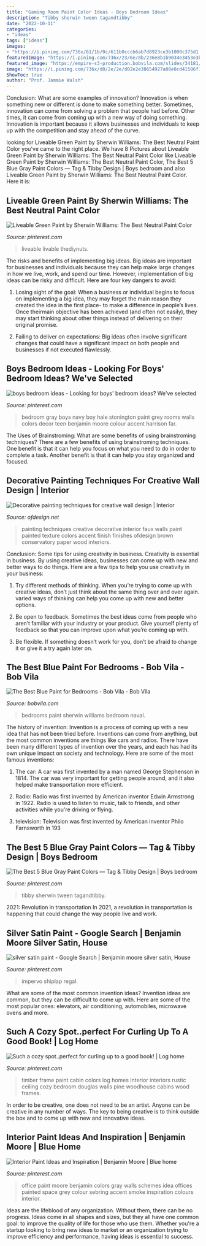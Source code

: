 ```yaml
---
title: "Gaming Room Paint Color Ideas - Boys Bedroom Ideas"
description: "Tibby sherwin tween tagandtibby"
date: "2022-10-11"
categories:
- "ideas"
tags: ["ideas"]
images:
- "https://i.pinimg.com/736x/61/1b/0c/611b0cccb6ab7d8923ce3b1000c375d1.jpg"
featuredImage: "https://i.pinimg.com/736x/23/6e/8b/236e8b1b9034e3453e3b56ce9a8efa0e.jpg"
featured_image: "https://empire-s3-production.bobvila.com/slides/34181/original/Sherwin_Williams_Naval_Bedroom.jpg?1570659217"
image: "https://i.pinimg.com/736x/d0/2e/2e/d02e2e38654927a08e0cd41506f3f42d.jpg"
ShowToc: true
author: "Prof. Jammie Walsh"
---
```



Conclusion: What are some examples of innovation?
Innovation is when something new or different is done to make something better. Sometimes, innovation can come from solving a problem that people had before. Other times, it can come from coming up with a new way of doing something. Innovation is important because it allows businesses and individuals to keep up with the competition and stay ahead of the curve.

	

		
looking for Liveable Green Paint by Sherwin Williams: The Best Neutral Paint Color you've came to the right place. We have 8 Pictures about Liveable Green Paint by Sherwin Williams: The Best Neutral Paint Color like Liveable Green Paint by Sherwin Williams: The Best Neutral Paint Color, The Best 5 Blue Gray Paint Colors — Tag &amp; Tibby Design | Boys bedroom and also Liveable Green Paint by Sherwin Williams: The Best Neutral Paint Color. Here it is:
		
    
## Liveable Green Paint By Sherwin Williams: The Best Neutral Paint Color

<img loading=lazy src="https://i.pinimg.com/736x/23/6e/8b/236e8b1b9034e3453e3b56ce9a8efa0e.jpg" onerror="this.onerror=null;this.src='https://tse2.mm.bing.net/th?id=OIP.SIDq2d1Isvj6wdNMZjziWQHaLL&amp;pid=15.1';" alt="Liveable Green Paint by Sherwin Williams: The Best Neutral Paint Color">

_Source: pinterest.com_

>liveable livable thediynuts. 

	

The risks and benefits of implementing big ideas.
Big ideas are important for businesses and individuals because they can help make large changes in how we live, work, and spend our time. However, implementation of big ideas can be risky and difficult. Here are four key dangers to avoid:
1. Losing sight of the goal: When a business or individual begins to focus on implementing a big idea, they may forget the main reason they created the idea in the first place- to make a difference in people’s lives. Once theirmain objective has been achieved (and often not easily), they may start thinking about other things instead of delivering on their original promise.

2. Failing to deliver on expectations: Big ideas often involve significant changes that could have a significant impact on both people and businesses if not executed flawlessly.

    
## Boys Bedroom Ideas - Looking For Boys&#039; Bedroom Ideas? We&#039;ve Selected

<img loading=lazy src="https://i.pinimg.com/736x/b2/57/67/b257678b8a8492efb420b1561b8c25f5--gray-boys-rooms-gray-living-rooms.jpg" onerror="this.onerror=null;this.src='https://tse4.mm.bing.net/th?id=OIP.t3wIb2SRN3arwPi4R5sd4wHaLE&amp;pid=15.1';" alt="boys bedroom ideas - Looking for boys&#039; bedroom ideas? We&#039;ve selected">

_Source: pinterest.com_

>bedroom gray boys navy boy hale stonington paint grey rooms walls colors decor teen benjamin moore colour accent harrison far. 

	

The Uses of Brainstroming: What are some benefits of using brainstroming techniques?
There are a few benefits of using brainstroming techniques. One benefit is that it can help you focus on what you need to do in order to complete a task. Another benefit is that it can help you stay organized and focused.

    
## Decorative Painting Techniques For Creative Wall Design | Interior

<img loading=lazy src="http://www.ofdesign.net/wp-content/uploads/files/2/5/0/decorative-painting-techniques-for-creative-wall-design-17-250.jpg" onerror="this.onerror=null;this.src='https://tse3.mm.bing.net/th?id=OIP.yQxLJ1GGwyUvOiPGEgW2cAHaNA&amp;pid=15.1';" alt="Decorative painting techniques for creative wall design | Interior">

_Source: ofdesign.net_

>painting techniques creative decorative interior faux walls paint painted texture colors accent finish finishes ofdesign brown conservatory paper wood interiors. 

	

Conclusion: Some tips for using creativity in business.
Creativity is essential in business. By using creative ideas, businesses can come up with new and better ways to do things. Here are a few tips to help you use creativity in your business:
1. Try different methods of thinking. When you’re trying to come up with creative ideas, don’t just think about the same thing over and over again. varied ways of thinking can help you come up with new and better options.

2. Be open to feedback. Sometimes the best ideas come from people who aren’t familiar with your industry or your product. Give yourself plenty of feedback so that you can improve upon what you’re coming up with.

3. Be flexible. If something doesn’t work for you, don’t be afraid to change it or give it a try again later on.

    
## The Best Blue Paint For Bedrooms - Bob Vila - Bob Vila

<img loading=lazy src="https://empire-s3-production.bobvila.com/slides/34181/original/Sherwin_Williams_Naval_Bedroom.jpg?1570659217" onerror="this.onerror=null;this.src='https://tse4.mm.bing.net/th?id=OIP.V5QnZh0LxgrWnS6IZp6UNgHaJ4&amp;pid=15.1';" alt="The Best Blue Paint for Bedrooms - Bob Vila - Bob Vila">

_Source: bobvila.com_

>bedrooms paint sherwin williams bedroom naval. 

	

The history of invention:
Invention is a process of coming up with a new idea that has not been tried before. Inventions can come from anything, but the most common inventions are things like cars and radios. There have been many different types of invention over the years, and each has had its own unique impact on society and technology. Here are some of the most famous inventions:
1) The car: A car was first invented by a man named George Stephenson in 1814. The car was very important for getting people around, and it also helped make transportation more efficient.

2) Radio: Radio was first invented by American inventor Edwin Armstrong in 1922. Radio is used to listen to music, talk to friends, and other activities while you're driving or flying.

3) television: Television was first invented by American inventor Philo Farnsworth in 193
    
## The Best 5 Blue Gray Paint Colors — Tag &amp; Tibby Design | Boys Bedroom

<img loading=lazy src="https://i.pinimg.com/736x/61/1b/0c/611b0cccb6ab7d8923ce3b1000c375d1.jpg" onerror="this.onerror=null;this.src='https://tse3.mm.bing.net/th?id=OIP.3elkXZHKBFTUWbnnpNPcvwHaKW&amp;pid=15.1';" alt="The Best 5 Blue Gray Paint Colors — Tag &amp; Tibby Design | Boys bedroom">

_Source: pinterest.com_

>tibby sherwin tween tagandtibby. 

	

2021: Revolution in transportation
In 2021, a revolution in transportation is happening that could change the way people live and work.

    
## Silver Satin Paint - Google Search | Benjamin Moore Silver Satin, House

<img loading=lazy src="https://i.pinimg.com/736x/f7/13/6c/f7136ceef73bafce4ed18fde17026edb.jpg" onerror="this.onerror=null;this.src='https://tse1.mm.bing.net/th?id=OIP.LC7DWj2Dn8KwHGgieeVBvwHaJ3&amp;pid=15.1';" alt="silver satin paint - Google Search | Benjamin moore silver satin, House">

_Source: pinterest.com_

>impervo shiplap regal. 

	

What are some of the most common invention ideas?
Invention ideas are common, but they can be difficult to come up with. Here are some of the most popular ones: elevators, air conditioning, automobiles, microwave ovens and more.

    
## Such A Cozy Spot..perfect For Curling Up To A Good Book! | Log Home

<img loading=lazy src="https://i.pinimg.com/736x/d0/2e/2e/d02e2e38654927a08e0cd41506f3f42d.jpg" onerror="this.onerror=null;this.src='https://tse2.mm.bing.net/th?id=OIP.vTIaZ1sFMFX6YQ0JfnkJDQHaLH&amp;pid=15.1';" alt="Such a cozy spot..perfect for curling up to a good book! | Log home">

_Source: pinterest.com_

>timber frame paint cabin colors log homes interior interiors rustic ceiling cozy bedroom douglas walls pine woodhouse cabins wood frames. 

	

In order to be creative, one does not need to be an artist. Anyone can be creative in any number of ways. The key to being creative is to think outside the box and to come up with new and innovative ideas.

    
## Interior Paint Ideas And Inspiration | Benjamin Moore | Blue Home

<img loading=lazy src="https://i.pinimg.com/736x/8b/67/2c/8b672c4a95ddb580c61bda093aac3c7a--office-paint-colors-paint-colours.jpg" onerror="this.onerror=null;this.src='https://tse3.mm.bing.net/th?id=OIP.FCI5NX5MEtg_HhYF8AT_gwHaKF&amp;pid=15.1';" alt="Interior Paint Ideas and Inspiration | Benjamin Moore | Blue home">

_Source: pinterest.com_

>office paint moore benjamin colors gray walls schemes idea offices painted space grey colour sebring accent smoke inspiration colours interior. 

	

Ideas are the lifeblood of any organization. Without them, there can be no progress. Ideas come in all shapes and sizes, but they all have one common goal: to improve the quality of life for those who use them. Whether you're a startup looking to bring new ideas to market or an organization trying to improve efficiency and performance, having ideas is essential to success.

